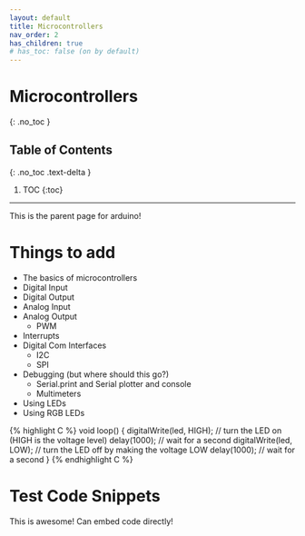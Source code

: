 ```yaml
---
layout: default
title: Microcontrollers
nav_order: 2
has_children: true
# has_toc: false (on by default)
---
```

# Microcontrollers
{: .no_toc }

## Table of Contents
{: .no_toc .text-delta }

1. TOC
{:toc}
---
This is the parent page for arduino!

# Things to add
- The basics of microcontrollers
- Digital Input
- Digital Output
- Analog Input
- Analog Output
  - PWM
- Interrupts
- Digital Com Interfaces
  - I2C
  - SPI
- Debugging (but where should this go?)
  - Serial.print and Serial plotter and console
  - Multimeters
- Using LEDs
- Using RGB LEDs

<!-- Code snippet highlighting: https://jekyllrb.com/docs/liquid/tags/#code-snippet-highlighting -->
{% highlight C %}
void loop() {
  digitalWrite(led, HIGH);   // turn the LED on (HIGH is the voltage level)
  delay(1000);               // wait for a second
  digitalWrite(led, LOW);    // turn the LED off by making the voltage LOW
  delay(1000);               // wait for a second
}
{% endhighlight C %}

# Test Code Snippets
<!-- <script src="http://gist-it.appspot.com/http://github.com/$file"></script> -->
This is awesome! Can embed code directly!
<script src="http://gist-it.appspot.com/https://github.com/jonfroehlich/physcomp/blob/master/Basics/digitalWrite/Blink/Blink.ino?footer=minimal"></script>
